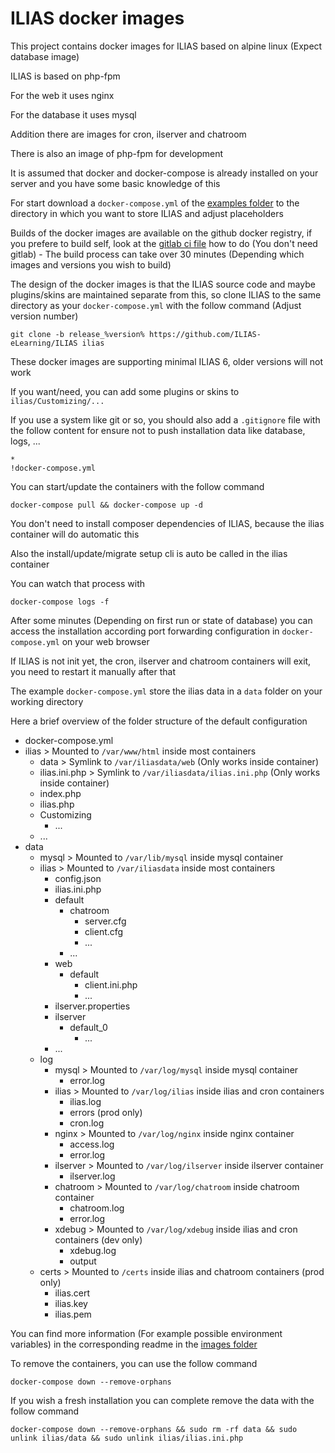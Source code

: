 # ILIAS docker images

This project contains docker images for ILIAS based on alpine linux (Expect database image)

ILIAS is based on php-fpm

For the web it uses nginx

For the database it uses mysql

Addition there are images for cron, ilserver and chatroom

There is also an image of php-fpm for development

It is assumed that docker and docker-compose is already installed on your server and you have some basic knowledge of this

For start download a `docker-compose.yml` of the [examples folder](examples) to the directory in which you want to store ILIAS and adjust placeholders

Builds of the docker images are available on the github docker registry, if you prefere to build self, look at the [gitlab ci file](.gitlab-ci.yml) how to do (You don't need gitlab) - The build process can take over 30 minutes (Depending which images and versions you wish to build)

The design of the docker images is that the ILIAS source code and maybe plugins/skins are maintained separate from this, so clone ILIAS to the same directory as your `docker-compose.yml` with the follow command (Adjust version number)

```shell
git clone -b release_%version% https://github.com/ILIAS-eLearning/ILIAS ilias
```

These docker images are supporting minimal ILIAS 6, older versions will not work

If you want/need, you can add some plugins or skins to `ilias/Customizing/...`

If you use a system like git or so, you should also add a `.gitignore` file with the follow content for ensure not to push installation data like database, logs, ...

```gitignore
*
!docker-compose.yml
```

You can start/update the containers with the follow command

```shell
docker-compose pull && docker-compose up -d
```

You don't need to install composer dependencies of ILIAS, because the ilias container will do automatic this

Also the install/update/migrate setup cli is auto be called in the ilias container

You can watch that process with

```shell
docker-compose logs -f
```

After some minutes (Depending on first run or state of database) you can access the installation according port forwarding configuration in `docker-compose.yml` on your web browser

If ILIAS is not init yet, the cron, ilserver and chatroom containers will exit, you need to restart it manually after that

The example `docker-compose.yml` store the ilias data in a `data` folder on your working directory

Here a brief overview of the folder structure of the default configuration

- docker-compose.yml
- ilias > Mounted to `/var/www/html` inside most containers
    - data > Symlink to `/var/iliasdata/web` (Only works inside container)
    - ilias.ini.php > Symlink to `/var/iliasdata/ilias.ini.php` (Only works inside container)
    - index.php
    - ilias.php
    - Customizing
      - ...
    - ...
- data
    - mysql > Mounted to `/var/lib/mysql` inside mysql container
    - ilias > Mounted to `/var/iliasdata` inside most containers
      - config.json
      - ilias.ini.php
      - default
        - chatroom
          - server.cfg
          - client.cfg
          - ...
        - ...
      - web
        - default
            - client.ini.php
            - ...
      - ilserver.properties
      - ilserver
        - default_0
            - ...
      - ...
    - log
      - mysql > Mounted to `/var/log/mysql` inside mysql container
        - error.log
      - ilias > Mounted to `/var/log/ilias` inside ilias and cron containers
        - ilias.log
        - errors (prod only)
        - cron.log
      - nginx > Mounted to `/var/log/nginx` inside nginx container
        - access.log
        - error.log
      - ilserver > Mounted to `/var/log/ilserver` inside ilserver container
        - ilserver.log
      - chatroom > Mounted to `/var/log/chatroom` inside chatroom container
        - chatroom.log
        - error.log
      - xdebug > Mounted to `/var/log/xdebug` inside ilias and cron containers (dev only)
        - xdebug.log
        - output
    - certs > Mounted to `/certs` inside ilias and chatroom containers (prod only)
        - ilias.cert
        - ilias.key
        - ilias.pem
    
You can find more information (For example possible environment variables) in the corresponding readme in the [images folder](images)

To remove the containers, you can use the follow command

```shell
docker-compose down --remove-orphans
```

If you wish a fresh installation you can complete remove the data with the follow command

```shell
docker-compose down --remove-orphans && sudo rm -rf data && sudo unlink ilias/data && sudo unlink ilias/ilias.ini.php
```
